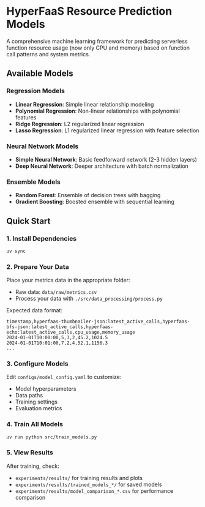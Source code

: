 # HyperFaaS Resource Prediction Models

A comprehensive machine learning framework for predicting serverless function resource usage (now only CPU and memory) based on function call patterns and system metrics.

## Available Models

### Regression Models
- **Linear Regression**: Simple linear relationship modeling
- **Polynomial Regression**: Non-linear relationships with polynomial features
- **Ridge Regression**: L2 regularized linear regression
- **Lasso Regression**: L1 regularized linear regression with feature selection

### Neural Network Models
- **Simple Neural Network**: Basic feedforward network (2-3 hidden layers)
- **Deep Neural Network**: Deeper architecture with batch normalization

### Ensemble Models
- **Random Forest**: Ensemble of decision trees with bagging
- **Gradient Boosting**: Boosted ensemble with sequential learning

## Quick Start

### 1. Install Dependencies

```bash
uv sync
```

### 2. Prepare Your Data

Place your metrics data in the appropriate folder:
- Raw data: `data/raw/metrics.csv`
- Process your data with `./src/data_processing/process.py`

Expected data format:
```csv
timestamp,hyperfaas-thumbnailer-json:latest_active_calls,hyperfaas-bfs-json:latest_active_calls,hyperfaas-echo:latest_active_calls,cpu_usage,memory_usage
2024-01-01T10:00:00,5,3,2,45.2,1024.5
2024-01-01T10:01:00,7,2,4,52.1,1156.3
...
```

### 3. Configure Models

Edit `configs/model_config.yaml` to customize:
- Model hyperparameters
- Data paths
- Training settings
- Evaluation metrics

### 4. Train All Models

```bash
uv run python src/train_models.py
```

### 5. View Results

After training, check:
- `experiments/results/` for training results and plots
- `experiments/results/trained_models_*/` for saved models
- `experiments/results/model_comparison_*.csv` for performance comparison
